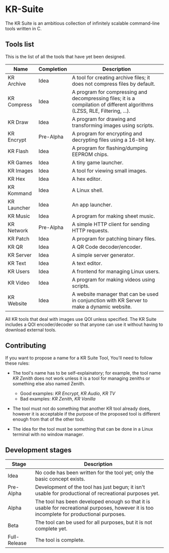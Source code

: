 # KR-Suite
The KR Suite is an ambitious collection of infinitely scalable command-line tools written in C.

## Tools list
This is the list of all the tools that have yet been designed.

| Name  | Completion | Description |
| ----- | ---------- | ----------- |
| KR Archive | Idea | A tool for creating archive files; it does not compress files by default. |
| KR Compress | Idea | A program for compressing and decompressing files; it is a compilation of different algorithms (LZSS, RLE, Filtering, ...). |
| KR Draw | Idea | A program for drawing and transforming images using scripts. |
| KR Encrypt | Pre-Alpha | A program for encrypting and decrypting files using a 16-bit key. |
| KR Flash | Idea | A program for flashing/dumping EEPROM chips. |
| KR Games | Idea | A tiny game launcher. |
| KR Images | Idea | A tool for viewing small images. |
| KR Hex | Idea | A hex editor. |
| KR Kommand | Idea | A Linux shell. |
| KR Launcher | Idea | An app launcher. |
| KR Music | Idea | A program for making sheet music. |
| KR Network | Pre-Alpha | A simple HTTP client for sending HTTP requests. |
| KR Patch | Idea | A program for patching binary files. |
| KR QR | Idea | A QR Code decoder/encoder. |
| KR Server | Idea | A simple server generator. |
| KR Text | Idea | A text editor. |
| KR Users | Idea | A frontend for managing Linux users. |
| KR Video | Idea | A program for making videos using scripts. |
| KR Website | Idea | A website manager that can be used in conjunction with KR Server to make a dynamic website. |

All KR tools that deal with images use QOI unless specified. The KR Suite includes a QOI encoder/decoder so that anyone can use it without having to download external tools.

## Contributing

If you want to propose a name for a KR Suite Tool, You'll need to follow these rules:

- The tool's name has to be self-explainatory; for example, the tool name *KR Zenith* does not work unless it is a tool for managing zeniths or something else also named Zenith.
    - Good examples: *KR Encrypt*, *KR Audio*, *KR TV*
    - Bad examples: *KR Zenith*, *KR Vanilla*

- The tool must not do something that another KR tool already does, however it is acceptable if the purpose of the proposed tool is different enough from that of the other tool.
- The idea for the tool must be something that can be done in a Linux terminal with no window manager.

## Development stages

| Stage | Description |
| ----- | ----------- |
| Idea | No code has been written for the tool yet; only the basic concept exists. |
| Pre-Alpha | Development of the tool has just begun; it isn't usable for productional of recreational purposes yet. |
| Alpha | The tool has been developed enough so that it is usable for recreational purposes, however it is too incomplete for productional purposes.  |
| Beta | The tool can be used for all purposes, but it is not complete yet. |
| Full-Release | The tool is complete. |

